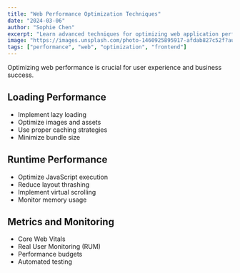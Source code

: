 ```yaml
---
title: "Web Performance Optimization Techniques"
date: "2024-03-06"
author: "Sophie Chen"
excerpt: "Learn advanced techniques for optimizing web application performance and improving user experience."
image: "https://images.unsplash.com/photo-1460925895917-afdab827c52f?auto=format&fit=crop&q=80"
tags: ["performance", "web", "optimization", "frontend"]
---
```


Optimizing web performance is crucial for user experience and business success.

## Loading Performance

- Implement lazy loading
- Optimize images and assets
- Use proper caching strategies
- Minimize bundle size

## Runtime Performance

- Optimize JavaScript execution
- Reduce layout thrashing
- Implement virtual scrolling
- Monitor memory usage

## Metrics and Monitoring

- Core Web Vitals
- Real User Monitoring (RUM)
- Performance budgets
- Automated testing